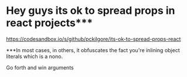 # Hey guys its ok to spread props in react projects\*\*\*

https://codesandbox.io/s/github/pckilgore/its-ok-to-spread-props-react

\*\*\*In most cases, in others, it obfuscates the fact you're inlining object literals which is a nono.

Go forth and win arguments
